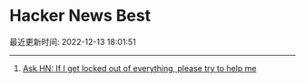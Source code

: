# Hacker News Best

最近更新时间: 2022-12-13 18:01:51

--- 
1. [Ask HN: If I get locked out of everything, please try to help me](https://news.ycombinator.com/item?id=33963269) 
